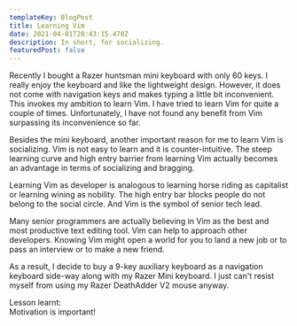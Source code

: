 ```yaml
---
templateKey: BlogPost
title: Learning Vim
date: 2021-04-01T20:43:15.470Z
description: In short, for socializing.
featuredPost: false
---
```

Recently I bought a Razer huntsman mini keyboard with only 60 keys. I really enjoy the keyboard and like the lightweight design. However, it does not come with navigation keys and makes typing a little bit inconvenient. This invokes my ambition to learn Vim. I have tried to learn Vim for quite a couple of times. Unfortunately, I have not found any benefit from Vim surpassing its inconvenience so far.

Besides the mini keyboard, another important reason for me to learn Vim is socializing. Vim is not easy to learn and it is counter-intuitive. The steep learning curve and high entry barrier from learning Vim actually becomes an advantage in terms of socializing and bragging.



Learning Vim as developer is analogous to learning horse riding as capitalist or learning wining as nobility. The high entry bar blocks people do not belong to the social circle. And Vim is the symbol of senior tech lead.



Many senior programmers are actually believing in Vim as the best and most productive text editing tool. Vim can help to approach other developers. Knowing Vim might open a world for you to land a new job or to pass an interview or to make a new friend.

As a result, I decide to buy a 9-key auxiliary keyboard as a navigation keyboard side-way along with my Razer Mini keyboard. I just can't resist myself from using my Razer DeathAdder V2 mouse anyway.



Lesson learnt:\
Motivation is important!